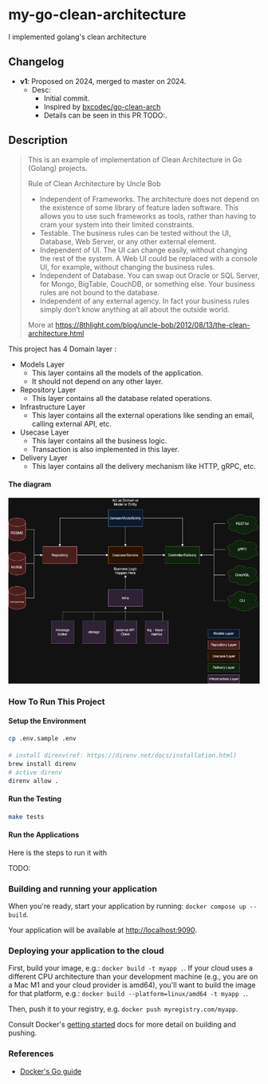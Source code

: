 # my-go-clean-architecture

I implemented golang's clean architecture

## Changelog

- **v1**: Proposed on 2024, merged to master on 2024.  
  - Desc:
    - Initial commit.
    - Inspired by [bxcodec/go-clean-arch](https://github.com/bxcodec/go-clean-arch?tab=readme-ov-file)  
    - Details can be seen in this PR TODO:.

## Description

> This is an example of implementation of Clean Architecture in Go (Golang) projects.  
>
> Rule of Clean Architecture by Uncle Bob
>
>- Independent of Frameworks. The architecture does not depend on the existence of some library of feature laden software. This allows you to use such frameworks as tools, rather than having to cram your system into their limited constraints.
>- Testable. The business rules can be tested without the UI, Database, Web Server, or any other external element.
>- Independent of UI. The UI can change easily, without changing the rest of the system. A Web UI could be replaced with a console UI, for example, without changing the business rules.
>- Independent of Database. You can swap out Oracle or SQL Server, for Mongo, BigTable, CouchDB, or something else. Your business rules are not bound to the database.
>- Independent of any external agency. In fact your business rules simply don’t know anything at all about the outside world.
>
>More at <https://8thlight.com/blog/uncle-bob/2012/08/13/the-clean-architecture.html>

This project has 4 Domain layer :

- Models Layer
  - This layer contains all the models of the application.
  - It should not depend on any other layer.
- Repository Layer
  - This layer contains all the database related operations.
- Infrastructure Layer
  - This layer contains all the external operations like sending an email, calling external API, etc.
- Usecase Layer
  - This layer contains all the business logic.
  - Transaction is also implemented in this layer.
- Delivery Layer
  - This layer contains all the delivery mechanism like HTTP, gRPC, etc.

#### The diagram

![golang clean architecture](./clean-archtecture.png)

### How To Run This Project

#### Setup the Environment

```bash
cp .env.sample .env

# install direnv(ref: https://direnv.net/docs/installation.html)
brew install direnv
# active direnv
direnv allow .
```

#### Run the Testing

```bash
make tests
```

#### Run the Applications

Here is the steps to run it with

TODO:

### Building and running your application

When you're ready, start your application by running:
`docker compose up --build`.

Your application will be available at <http://localhost:9090>.

### Deploying your application to the cloud

First, build your image, e.g.: `docker build -t myapp .`.
If your cloud uses a different CPU architecture than your development
machine (e.g., you are on a Mac M1 and your cloud provider is amd64),
you'll want to build the image for that platform, e.g.:
`docker build --platform=linux/amd64 -t myapp .`.

Then, push it to your registry, e.g. `docker push myregistry.com/myapp`.

Consult Docker's [getting started](https://docs.docker.com/go/get-started-sharing/)
docs for more detail on building and pushing.

### References

- [Docker's Go guide](https://docs.docker.com/language/golang/)
